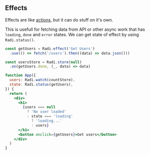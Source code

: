 ## Effects

Effects are like [actions](/action), but it can do stuff on it's own.

This is usefull for fetching data from API or other async work that has `loading`, `done` and `error` states.
We can get state of effect by using `Radi.status()`.

```jsx
const getUsers = Radi.effect('Get Users')
  .use(() => fetch('/users').then((data) => data.json()))

const usersStore = Radi.store(null)
  .on(getUsers.done, (_, data) => data)

function App({
  users: Radi.watch(countStore),
  state: Radi.status(getUsers),
}) {
  return (
    <div>
      <h1>
        {users === null
          ? 'No user loaded'
          : state === 'loading'
            ? 'loading...'
            : users}
      </h1>
      <button onclick={getUsers}>Get users</button>
    </div>
  )
}
```
